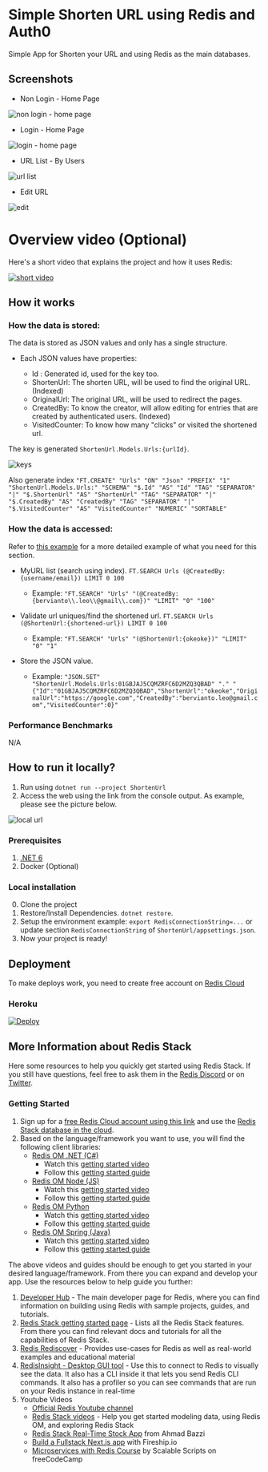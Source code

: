 # Simple Shorten URL using Redis and Auth0

Simple App for Shorten your URL and using Redis as the main databases.

## Screenshots

* Non Login - Home Page

![non login - home page](https://user-images.githubusercontent.com/15927349/185797075-40fb4fa9-b928-417c-8886-eb4134afc564.png)

* Login - Home Page

![login - home page](https://user-images.githubusercontent.com/15927349/185797124-65df6999-ecd4-4889-a93e-66f21e0354a0.png)

* URL List - By Users

![url list](https://user-images.githubusercontent.com/15927349/185799021-c377edcb-8fd4-4290-be83-0ac447f3480d.png)

* Edit URL

![edit](https://user-images.githubusercontent.com/15927349/185799033-91b860a7-890d-41ab-aa16-e4c554f7b127.png)


# Overview video (Optional)

Here's a short video that explains the project and how it uses Redis:

[![short video](https://i.ytimg.com/vi/BAVv3r51VKA/hqdefault.jpg)](https://youtu.be/BAVv3r51VKA)

## How it works

### How the data is stored:

The data is stored as JSON values and only has a single structure.

* Each JSON values have properties:

  * Id : Generated id, used for the key too.
  * ShortenUrl: The shorten URL, will be used to find the original URL. (Indexed)
  * OriginalUrl: The original URL, will be used to redirect the pages.
  * CreatedBy: To know the creator, will allow editing for entries that are created by authenticated users. (Indexed)
  * VisitedCounter: To know how many "clicks" or visited the shortened url.

The key is generated `ShortenUrl.Models.Urls:{urlId}`.

![keys](https://user-images.githubusercontent.com/15927349/187076057-a58836d6-fc2a-4f90-96db-7bb55151829f.png)

Also generate index `"FT.CREATE" "Urls" "ON" "Json" "PREFIX" "1" "ShortenUrl.Models.Urls:" "SCHEMA" "$.Id" "AS" "Id" "TAG" "SEPARATOR" "|" "$.ShortenUrl" "AS" "ShortenUrl" "TAG" "SEPARATOR" "|" "$.CreatedBy" "AS" "CreatedBy" "TAG" "SEPARATOR" "|" "$.VisitedCounter" "AS" "VisitedCounter" "NUMERIC" "SORTABLE"`

### How the data is accessed:

Refer to [this example](https://github.com/redis-developer/basic-analytics-dashboard-redis-bitmaps-nodejs#how-the-data-is-accessed) for a more detailed example of what you need for this section.

* MyURL list (search using index). `FT.SEARCH Urls (@CreatedBy:{username/email}) LIMIT 0 100`
  * Example: `"FT.SEARCH" "Urls" "(@CreatedBy:{bervianto\\.leo\\@gmail\\.com})" "LIMIT" "0" "100"`

* Validate url uniques/find the shortened url. `FT.SEARCH Urls (@ShortenUrl:{shortened-url}) LIMIT 0 100`
  * Example: `"FT.SEARCH" "Urls" "(@ShortenUrl:{okeoke})" "LIMIT" "0" "1"`

* Store the JSON value.

  * Example: `"JSON.SET" "ShortenUrl.Models.Urls:01GBJAJ5CQMZRFC6D2MZQ3QBAD" "." "{"Id":"01GBJAJ5CQMZRFC6D2MZQ3QBAD","ShortenUrl":"okeoke","OriginalUrl":"https://google.com","CreatedBy":"bervianto.leo@gmail.com","VisitedCounter":0}"`

### Performance Benchmarks

N/A

## How to run it locally?

1. Run using `dotnet run --project ShortenUrl`
2. Access the web using the link from the console output. As example, please see the picture below.

![local url](https://user-images.githubusercontent.com/15927349/185796855-530543e0-c4ca-47e3-afba-11b6119324d0.png)

### Prerequisites

1. [.NET 6](https://dotnet.microsoft.com/en-us/download/dotnet/6.0)
2. Docker (Optional)

### Local installation

0. Clone the project
1. Restore/Install Dependencies. `dotnet restore`.
2. Setup the environment example: `export RedisConnectionString=...` or update section `RedisConnectionString` of `ShortenUrl/appsettings.json`.
3. Now your project is ready!

## Deployment

To make deploys work, you need to create free account on [Redis Cloud](https://redis.info/try-free-dev-to)

### Heroku

[![Deploy](https://www.herokucdn.com/deploy/button.svg)](https://heroku.com/deploy?template=https://github.com/bervProject/shorten-url)

## More Information about Redis Stack

Here some resources to help you quickly get started using Redis Stack. If you still have questions, feel free to ask them in the [Redis Discord](https://discord.gg/redis) or on [Twitter](https://twitter.com/redisinc).

### Getting Started

1. Sign up for a [free Redis Cloud account using this link](https://redis.info/try-free-dev-to) and use the [Redis Stack database in the cloud](https://developer.redis.com/create/rediscloud).
1. Based on the language/framework you want to use, you will find the following client libraries:
    - [Redis OM .NET (C#)](https://github.com/redis/redis-om-dotnet)
        - Watch this [getting started video](https://www.youtube.com/watch?v=ZHPXKrJCYNA)
        - Follow this [getting started guide](https://redis.io/docs/stack/get-started/tutorials/stack-dotnet/)
    - [Redis OM Node (JS)](https://github.com/redis/redis-om-node)
        - Watch this [getting started video](https://www.youtube.com/watch?v=KUfufrwpBkM)
        - Follow this [getting started guide](https://redis.io/docs/stack/get-started/tutorials/stack-node/)
    - [Redis OM Python](https://github.com/redis/redis-om-python)
        - Watch this [getting started video](https://www.youtube.com/watch?v=PPT1FElAS84)
        - Follow this [getting started guide](https://redis.io/docs/stack/get-started/tutorials/stack-python/)
    - [Redis OM Spring (Java)](https://github.com/redis/redis-om-spring)
        - Watch this [getting started video](https://www.youtube.com/watch?v=YhQX8pHy3hk)
        - Follow this [getting started guide](https://redis.io/docs/stack/get-started/tutorials/stack-spring/)

The above videos and guides should be enough to get you started in your desired language/framework. From there you can expand and develop your app. Use the resources below to help guide you further:

1. [Developer Hub](https://redis.info/devhub) - The main developer page for Redis, where you can find information on building using Redis with sample projects, guides, and tutorials.
1. [Redis Stack getting started page](https://redis.io/docs/stack/) - Lists all the Redis Stack features. From there you can find relevant docs and tutorials for all the capabilities of Redis Stack.
1. [Redis Rediscover](https://redis.com/rediscover/) - Provides use-cases for Redis as well as real-world examples and educational material
1. [RedisInsight - Desktop GUI tool](https://redis.info/redisinsight) - Use this to connect to Redis to visually see the data. It also has a CLI inside it that lets you send Redis CLI commands. It also has a profiler so you can see commands that are run on your Redis instance in real-time
1. Youtube Videos
    - [Official Redis Youtube channel](https://redis.info/youtube)
    - [Redis Stack videos](https://www.youtube.com/watch?v=LaiQFZ5bXaM&list=PL83Wfqi-zYZFIQyTMUU6X7rPW2kVV-Ppb) - Help you get started modeling data, using Redis OM, and exploring Redis Stack
    - [Redis Stack Real-Time Stock App](https://www.youtube.com/watch?v=mUNFvyrsl8Q) from Ahmad Bazzi
    - [Build a Fullstack Next.js app](https://www.youtube.com/watch?v=DOIWQddRD5M) with Fireship.io
    - [Microservices with Redis Course](https://www.youtube.com/watch?v=Cy9fAvsXGZA) by Scalable Scripts on freeCodeCamp
